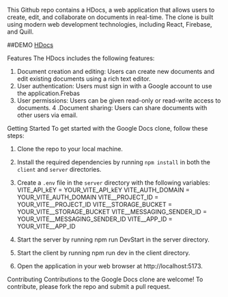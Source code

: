 This Github repo contains a HDocs, a web application that allows users to create, edit, and collaborate on documents in real-time. The clone is built using modern web development technologies, including React, Firebase, and Quill.

##DEMO [HDocs](https://hdocs.netlify.app/)

Features
The HDocs includes the following features:

1. Document creation and editing: Users can create new documents and edit existing documents using a rich text editor.
2. User authentication: Users must sign in with a Google account to use the application.Frebas
3. User permissions: Users can be given read-only or read-write access to documents.
4 .Document sharing: Users can share documents with other users via email.

Getting Started
To get started with the Google Docs clone, follow these steps:

1. Clone the repo to your local machine.
2. Install the required dependencies by running `npm install` in both the `client` and `server` directories.
3. Create a `.env` file in the `server` directory with the following variables:
    VITE_API_kEY = YOUR_VITE_API_kEY
    VITE_AUTH_DOMAIN = YOUR_VITE_AUTH_DOMAIN
    VITE__PROJECT_ID = YOUR_VITE__PROJECT_ID
    VITE__STORAGE_BUCKET = YOUR_VITE__STORAGE_BUCKET
    VITE__MESSAGING_SENDER_ID = YOUR_VITE__MESSAGING_SENDER_ID
    VITE__APP_ID = YOUR_VITE__APP_ID

4. Start the server by running npm run DevStart in the server directory.
5. Start the client by running npm run dev in the client directory.
6. Open the application in your web browser at http://localhost:5173.

Contributing
Contributions to the Google Docs clone are welcome! To contribute, please fork the repo and submit a pull request.
